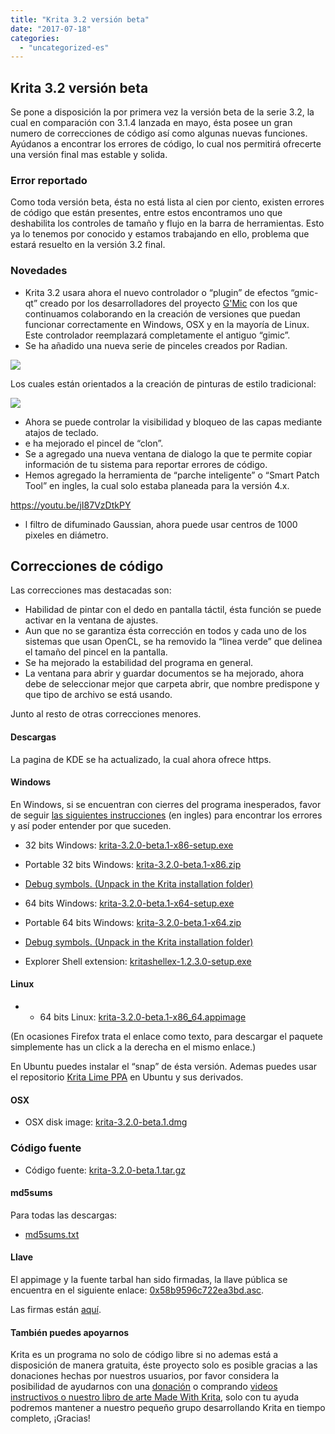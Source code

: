```yaml
---
title: "Krita 3.2 versión beta"
date: "2017-07-18"
categories: 
  - "uncategorized-es"
---
```


## Krita 3.2 versión beta

Se pone a disposición la por primera vez la versión beta de la serie 3.2, la cual en comparación con 3.1.4 lanzada en mayo, ésta posee un gran numero de correcciones de código así como algunas nuevas funciones. Ayúdanos a encontrar los errores de código, lo cual nos permitirá ofrecerte una versión final mas estable y solida.

### Error reportado

Como toda versión beta, ésta no está lista al cien por ciento, existen errores de código que están presentes, entre estos encontramos uno que deshabilita los controles de tamaño y flujo en la barra de herramientas. Esto ya lo tenemos por conocido y estamos trabajando en ello, problema que estará resuelto en la versión 3.2 final.

### Novedades

- Krita 3.2 usara ahora el nuevo controlador o “plugin” de efectos “gmic-qt” creado por los desarrolladores del proyecto [G'Mic](http://gmic.eu/) con los que continuamos colaborando en la creación de versiones que puedan funcionar correctamente en Windows, OSX y en la mayoría de Linux. Este controlador reemplazará completamente el antiguo “gimic”.
- Se ha añadido una nueva serie de pinceles creados por Radian.

[![](/images/posts/2017/new_brushes-478x1024.jpg)](/images/posts/2017/new_brushes.jpg)

Los cuales están orientados a la creación de pinturas de estilo tradicional:

[![](/images/posts/2017/kiki_with_new_brushes_by_rad.jpg)](/images/posts/2017/kiki_with_new_brushes_by_rad.jpg)

- Ahora se puede controlar la visibilidad y bloqueo de las capas mediante atajos de teclado.
- e ha mejorado el pincel de “clon”.
- Se a agregado una nueva ventana de dialogo la que te permite copiar información de tu sistema para reportar errores de código.
- Hemos agregado la herramienta de “parche inteligente” o “Smart Patch Tool” en ingles, la cual solo estaba planeada para la versión 4.x.

https://youtu.be/jI87VzDtkPY

- l filtro de difuminado Gaussian, ahora puede usar centros de 1000 pixeles en diámetro.

## Correcciones de código

Las correcciones mas destacadas son:

- Habilidad de pintar con el dedo en pantalla táctil, ésta función se puede activar en la ventana de ajustes.
- Aun que no se garantiza ésta corrección en todos y cada uno de los sistemas que usan OpenCL, se ha removido la “linea verde” que delinea el tamaño del pincel en la pantalla.
- Se ha mejorado la estabilidad del programa en general.
- La ventana para abrir y guardar documentos se ha mejorado, ahora debe de seleccionar mejor que carpeta abrir, que nombre predispone y que tipo de archivo se está usando.

Junto al resto de otras correcciones menores.

#### Descargas

La pagina de KDE se ha actualizado, la cual ahora ofrece https.

#### Windows

En Windows, si se encuentran con cierres del programa inesperados, favor de seguir [las siguientes instrucciones](https://docs.krita.org/Dr._Mingw_debugger) (en ingles) para encontrar los errores y así poder entender por que suceden.

- 32 bits Windows: [krita-3.2.0-beta.1-x86-setup.exe](https://download.kde.org/unstable/krita/3.2.0-beta.1/krita-3.2.0-beta.1-x86-setup.exe)
- Portable 32 bits Windows: [krita-3.2.0-beta.1-x86.zip](https://download.kde.org/unstable/krita/3.2.0-beta.1/krita-3.2.0-beta.1-x86.zip)
- [Debug symbols. (Unpack in the Krita installation folder)](https://download.kde.org/unstable/krita/3.2.0-beta.1/krita-3.2.0-beta.1-x86-dbg.zip)

- 64 bits Windows: [krita-3.2.0-beta.1-x64-setup.exe](https://download.kde.org/unstable/krita/3.2.0-beta.1/krita-3.2.0-beta.1-x64-setup.exe)
- Portable 64 bits Windows: [krita-3.2.0-beta.1-x64.zip](https://download.kde.org/unstable/krita/3.2.0-beta.1/krita-3.2.0-beta.1-x64.zip)
- [Debug symbols. (Unpack in the Krita installation folder)](https://download.kde.org/unstable/krita/3.2.0-beta.1/krita-3.2.0-beta.1-x64-dbg.zip)

- Explorer Shell extension: [kritashellex-1.2.3.0-setup.exe](https://download.kde.org/unstable/krita/kritashellex-1.2.3.0-setup.exe)

#### Linux

- - 64 bits Linux: [krita-3.2.0-beta.1-x86_64.appimage](https://download.kde.org/unstable/krita/3.2.0-beta.1/krita-3.2.0-beta.1-x86_64.appimage)

(En ocasiones Firefox trata el enlace como texto, para descargar el paquete simplemente has un click a la derecha en el mismo enlace.)

En Ubuntu puedes instalar el “snap” de ésta versión. Ademas puedes usar el repositorio [Krita Lime PPA](https://launchpad.net/~kritalime/+archive/ubuntu/ppa) en Ubuntu y sus derivados.

#### OSX

- OSX disk image: [krita-3.2.0-beta.1.dmg](https://download.kde.org/unstable/krita/3.2.0-beta.1/krita-3.2.0-beta.1.dmg)

### Código fuente

- Código fuente: [krita-3.2.0-beta.1.tar.gz](https://download.kde.org/unstable/krita/3.2.0-beta.1/krita-3.2.0-beta.1.tar.gz)

#### md5sums

Para todas las descargas:

- [md5sums.txt](https://download.kde.org/unstable/krita/3.2.0-beta.1/md5sums.txt)

#### Llave

El appimage y la fuente tarbal han sido firmadas, la llave pública se encuentra en el siguiente enlace: [0x58b9596c722ea3bd.asc](https://share.kde.org/index.php/s/fJ99V5mZvuyD0z8).

Las firmas están [aquí](http://download.kde.org/unstable/krita/3.1.3-beta.1).

#### También puedes apoyarnos

Krita es un programa no solo de código libre si no ademas está a disposición de manera gratuita, éste proyecto solo es posible gracias a las donaciones hechas por nuestros usuarios, por favor considera la posibilidad de ayudarnos con una [donación](https://krita.org/en/support-us/donations/) o comprando [videos instructivos o nuestro libro de arte Made With Krita]("https://krita.org/en/support-us/shop), solo con tu ayuda podremos mantener a nuestro pequeño grupo desarrollando Krita en tiempo completo, ¡Gracias!
